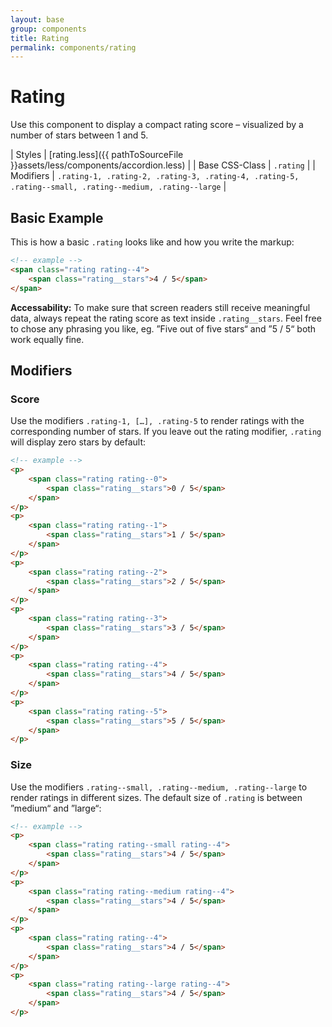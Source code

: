 ```yaml
---
layout: base
group: components
title: Rating
permalink: components/rating
---
```


# Rating

<p class="intro">Use this component to display a compact rating score – visualized by a number of stars between 1 and 5.</p>

| Styles         | [rating.less]({{ pathToSourceFile }}assets/less/components/accordion.less)                                 |
| Base CSS-Class | `.rating`                                                                                                |
| Modifiers      | `.rating-1, .rating-2, .rating-3, .rating-4, .rating-5, .rating--small, .rating--medium, .rating--large` |

## Basic Example

This is how a basic `.rating` looks like and how you write the markup:

```html
<!-- example -->
<span class="rating rating--4">
    <span class="rating__stars">4 / 5</span>
</span>
```

<p class="hint hint--negative"><b>Accessability:</b> To make sure that screen readers still receive meaningful data, always repeat the rating score as text inside <code>.rating__stars</code>. Feel free to chose any phrasing you like, eg. ”Five out of five stars“ and ”5 / 5“ both work equally fine.</p>

## Modifiers

### Score

Use the modifiers `.rating-1, […], .rating-5` to render ratings with the corresponding number of stars. If you leave out the rating modifier, `.rating` will display zero stars by default:

```html
<!-- example -->
<p>
    <span class="rating rating--0">
        <span class="rating__stars">0 / 5</span>
    </span>
</p>
<p>
    <span class="rating rating--1">
        <span class="rating__stars">1 / 5</span>
    </span>
</p>
<p>
    <span class="rating rating--2">
        <span class="rating__stars">2 / 5</span>
    </span>
</p>
<p>
    <span class="rating rating--3">
        <span class="rating__stars">3 / 5</span>
    </span>
</p>
<p>
    <span class="rating rating--4">
        <span class="rating__stars">4 / 5</span>
    </span>
</p>
<p>
    <span class="rating rating--5">
        <span class="rating__stars">5 / 5</span>
    </span>
</p>
```

### Size

Use the modifiers `.rating--small, .rating--medium, .rating--large` to render ratings in different sizes. The default size of `.rating` is between ”medium“ and ”large“:

```html
<!-- example -->
<p>
    <span class="rating rating--small rating--4">
        <span class="rating__stars">4 / 5</span>
    </span>
</p>
<p>
    <span class="rating rating--medium rating--4">
        <span class="rating__stars">4 / 5</span>
    </span>
</p>
<p>
    <span class="rating rating--4">
        <span class="rating__stars">4 / 5</span>
    </span>
</p>
<p>
    <span class="rating rating--large rating--4">
        <span class="rating__stars">4 / 5</span>
    </span>
</p>
```
